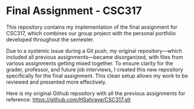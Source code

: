 # Final Assignment - CSC317

This repository contains my implementation of the final assignment for CSC317, which combines our group project with the personal portfolio developed throughout the semester.

Due to a systemic issue during a Git push, my original repository—which included all previous assignments—became disorganized, with files from various assignments getting mixed together. To ensure clarity for the grader, professor, and future job interviews, I created this new repository specifically for the final assignment. This clean setup allows my work to be reviewed and presented more effectively.

Here is my original Github repository with all the previous assignments for reference: https://github.com/HSahraye/CSC317.git
